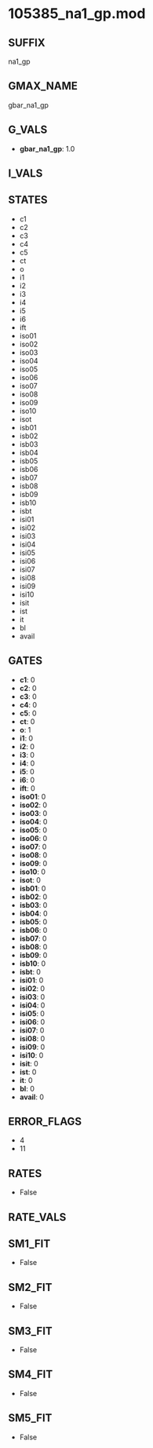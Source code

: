 # 105385_na1_gp.mod

## SUFFIX

na1_gp

## GMAX_NAME

gbar_na1_gp

## G_VALS

- **gbar_na1_gp**: 1.0

## I_VALS


## STATES

- c1
- c2
- c3
- c4
- c5
- ct
- o
- i1
- i2
- i3
- i4
- i5
- i6
- ift
- iso01
- iso02
- iso03
- iso04
- iso05
- iso06
- iso07
- iso08
- iso09
- iso10
- isot
- isb01
- isb02
- isb03
- isb04
- isb05
- isb06
- isb07
- isb08
- isb09
- isb10
- isbt
- isi01
- isi02
- isi03
- isi04
- isi05
- isi06
- isi07
- isi08
- isi09
- isi10
- isit
- ist
- it
- bl
- avail

## GATES

- **c1**: 0
- **c2**: 0
- **c3**: 0
- **c4**: 0
- **c5**: 0
- **ct**: 0
- **o**: 1
- **i1**: 0
- **i2**: 0
- **i3**: 0
- **i4**: 0
- **i5**: 0
- **i6**: 0
- **ift**: 0
- **iso01**: 0
- **iso02**: 0
- **iso03**: 0
- **iso04**: 0
- **iso05**: 0
- **iso06**: 0
- **iso07**: 0
- **iso08**: 0
- **iso09**: 0
- **iso10**: 0
- **isot**: 0
- **isb01**: 0
- **isb02**: 0
- **isb03**: 0
- **isb04**: 0
- **isb05**: 0
- **isb06**: 0
- **isb07**: 0
- **isb08**: 0
- **isb09**: 0
- **isb10**: 0
- **isbt**: 0
- **isi01**: 0
- **isi02**: 0
- **isi03**: 0
- **isi04**: 0
- **isi05**: 0
- **isi06**: 0
- **isi07**: 0
- **isi08**: 0
- **isi09**: 0
- **isi10**: 0
- **isit**: 0
- **ist**: 0
- **it**: 0
- **bl**: 0
- **avail**: 0

## ERROR_FLAGS

- 4
- 11

## RATES

- False

## RATE_VALS


## SM1_FIT

- False

## SM2_FIT

- False

## SM3_FIT

- False

## SM4_FIT

- False

## SM5_FIT

- False

